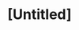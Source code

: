 ---
pid: CH1110
title: "[Untitled]"
location_transcription: 
zipcode: 
outside_phl: 
neighborhood: 
age: 
age_range: 
instagram: 
image_file_name: CH_1110.jpg
proposal_transcription: 
topic: Unknown
topic_summary: '0'
type: Other No Form
keywords_other: illegible, unknown alphabet
credit: 
image_labels: 
twitter: 
facebook: 
permalink: "/monuments/ch1110/"
layout: item-page
---